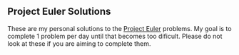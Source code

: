 Project Euler Solutions
----

These are my personal solutions to the [Project Euler](https://projecteuler.net) problems. My goal is to complete 1 problem per day until that becomes too dificult. Please do not look at these if you are aiming to complete them.


